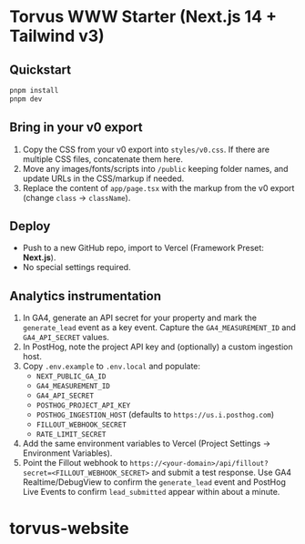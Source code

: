 # Torvus WWW Starter (Next.js 14 + Tailwind v3)

## Quickstart

```bash
pnpm install
pnpm dev
```

## Bring in your v0 export

1. Copy the CSS from your v0 export into `styles/v0.css`. If there are multiple CSS files, concatenate them here.
2. Move any images/fonts/scripts into `/public` keeping folder names, and update URLs in the CSS/markup if needed.
3. Replace the content of `app/page.tsx` with the markup from the v0 export (change `class` → `className`).

## Deploy

- Push to a new GitHub repo, import to Vercel (Framework Preset: **Next.js**).
- No special settings required.

## Analytics instrumentation

1. In GA4, generate an API secret for your property and mark the `generate_lead` event as a key event. Capture the `GA4_MEASUREMENT_ID` and `GA4_API_SECRET` values.
2. In PostHog, note the project API key and (optionally) a custom ingestion host.
3. Copy `.env.example` to `.env.local` and populate:
   - `NEXT_PUBLIC_GA_ID`
   - `GA4_MEASUREMENT_ID`
   - `GA4_API_SECRET`
   - `POSTHOG_PROJECT_API_KEY`
   - `POSTHOG_INGESTION_HOST` (defaults to `https://us.i.posthog.com`)
   - `FILLOUT_WEBHOOK_SECRET`
   - `RATE_LIMIT_SECRET`
4. Add the same environment variables to Vercel (Project Settings → Environment Variables).
5. Point the Fillout webhook to `https://<your-domain>/api/fillout?secret=<FILLOUT_WEBHOOK_SECRET>` and submit a test response. Use GA4 Realtime/DebugView to confirm the `generate_lead` event and PostHog Live Events to confirm `lead_submitted` appear within about a minute.

# torvus-website
